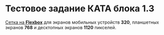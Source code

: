 
# Тестовое задание КАТА блока 1.3

[Сетка на **Flexbox**](https://mrbtr.github.io/test-layout/ "GutHub Pages") для экранов мобильных устройств **320**, планшетных экранов **768** и десктопных экранов **1120** пикселей.